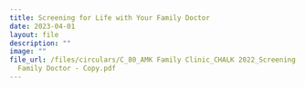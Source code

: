 ```yaml
---
title: Screening for Life with Your Family Doctor
date: 2023-04-01
layout: file
description: ""
image: ""
file_url: /files/circulars/C_80_AMK Family Clinic_CHALK 2022_Screening for Life with Your
  Family Doctor - Copy.pdf
---
```

